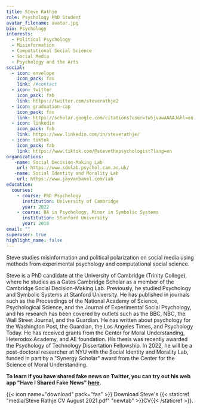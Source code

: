 ```yaml
---
title: Steve Rathje
role: Psychology PhD Student
avatar_filename: avatar.jpg
bio: Psychology
interests:
  - Political Psychology
  - Misinformation
  - Computational Social Science
  - Social Media
  - Psychology and the Arts
social:
  - icon: envelope
    icon_pack: fas
    link: /#contact
  - icon: twitter
    icon_pack: fab
    link: https://twitter.com/steverathje2
  - icon: graduation-cap
    icon_pack: fas
    link: https://scholar.google.com/citations?user=tw5jvawAAAAJ&hl=en
  - icon: linkedin
    icon_pack: fab
    link: https://www.linkedin.com/in/steverathje/  
  - icon: tiktok
    icon_pack: fab
    link: https://www.tiktok.com/@stevethepsychologist?lang=en
organizations:
   -name: Social Decision-Making Lab
    url: https://www.sdmlab.psychol.cam.ac.uk/
   -name: Social Identity and Morality Lab
    url: https://www.jayvanbavel.com/lab
education:
  courses:
    - course: PhD Psychology
      institution: University of Cambridge
      year: 2022
    - course: BA in Psychology, Minor in Symbolic Systems
      institution: Stanford University
      year: 2018
email: ""
superuser: true
highlight_name: false
---
```

Steve studies misinformation and political polarization on social media using methods from experimental psychology and computational social science.

Steve is a PhD candidate at the University of Cambridge (Trinity College), where he studies as a Gates Cambridge Scholar as a member of the Cambridge Social Decision-Making Lab. Previously, he studied Psychology and Symbolic Systems at Stanford University. He has published in journals such as the Proceedings of the National Academy of Science, Psychological Science, and the Journal of Experimental Social Psychology, and his research has been covered by outlets such as the BBC, NBC, the Wall Street Journal, and the Guardian. He has written about psychology for the Washington Post, the Guardian, the Los Angeles Times, and Psychology Today. He has received grants from the Center for Moral Understanding, Heterodox Academy, and AE foundation. His thesis was recently awarded the Psychology of Technology Dissertation Fellowship. In 2022, he will be a post-doctoral researcher at NYU with the Social Identity and Morality Lab, funded in part by a "Synergy Scholar" award from the Center for the Science of Moral Understanding.

**To learn if you have shared fake news on Twitter, you can try out his web app "Have I Shared Fake News" [here](https://newsfeedback.shinyapps.io/HaveISharedFakeNews/).**

{{< icon name="download" pack="fas" >}} Download Steve's {{< staticref "media/Steve Rathje CV August 2021.pdf" "newtab" >}}CV{{< /staticref >}}.
